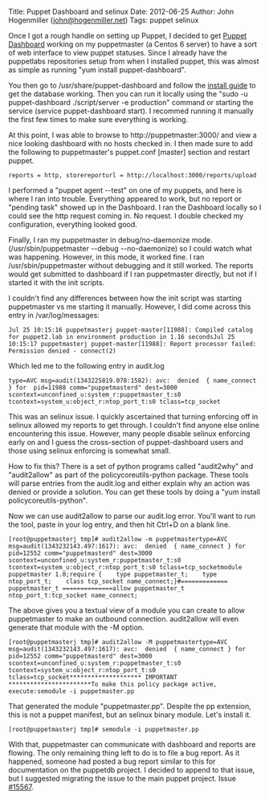 Title: Puppet Dashboard and selinux
Date: 2012-06-25
Author: John Hogenmiller (john@hogenmiller.net)
Tags: puppet selinux

Once I got a rough handle on setting up Puppet, I decided to get [Puppet
Dashboard][] working on my puppetmaster (a Centos 6 server) to have a
sort of web interface to view puppet statuses. Since I already have the
puppetlabs repositories setup from when I installed puppet, this was
almost as simple as running "yum install puppet-dashboard".

You then go to /usr/share/puppet-dashboard and follow the [install
guide][] to get the database working. Then you can run it locally using
the "sudo -u puppet-dashboard ./script/server -e production" command or
starting the service (service puppet-dashboard start). I recommed
running it manually the first few times to make sure everything is
working.

At this point, I was able to browse to http://puppetmaster:3000/ and
view a nice looking dashboard with no hosts checked in. I then made sure
to add the following to puppetmaster's puppet.conf [master] section and
restart puppet.

~~~~ {.prettyprint .linenums}
reports = http, storereporturl = http://localhost:3000/reports/upload
~~~~

I performed a "puppet agent --test" on one of my puppets, and here is
where I ran into trouble. Everything appeared to work, but no report or
"pending task" showed up in the Dashboard. I ran the Dashboard locally
so I could see the http request coming in. No request. I double checked
my configuration, everything looked good.

Finally, I ran my puppetmaster in debug/no-daemonize mode.
(/usr/sbin/puppetmaster --debug --no-daemonize) so I could watch what
was happening. However, in this mode, it worked fine. I ran
/usr/sbin/puppetmaster without debugging and it still worked. The
reports would get submitted to dashboard if I ran puppetmaster directly,
but not if I started it with the init scripts.

I couldn't find any differences between how the init script was starting
puppetmaster vs me starting it manually. However, I did come across this
entry in /var/log/messages:

~~~~ {.prettyprint .linenums}
Jul 25 10:15:16 puppetmasterj puppet-master[11988]: Compiled catalog for puppet2.lab in environment production in 1.16 secondsJul 25 10:15:17 puppetmasterj puppet-master[11988]: Report processor failed: Permission denied - connect(2)
~~~~

Which led me to the following entry in audit.log

~~~~ {.prettyprint .linenums}
type=AVC msg=audit(1343225819.078:1582): avc:  denied  { name_connect } for  pid=11988 comm="puppetmasterd" dest=3000 scontext=unconfined_u:system_r:puppetmaster_t:s0 tcontext=system_u:object_r:ntop_port_t:s0 tclass=tcp_socket
~~~~

This was an selinux issue. I quickly ascertained that turning enforcing
off in selinux allowed my reports to get through. I couldn't find anyone
else online encountering this issue. However, many people disable
selinux enforcing early on and I guess the cross-section of
puppet-dashboard users and those using selinux enforcing is somewhat
small.

How to fix this? There is a set of python programs called "audit2why"
and "audit2allow" as part of the policycoreutils-python package. These
tools will parse entries from the audit.log and either explain why an
action was denied or provide a solution. You can get these tools by
doing a "yum install policycoreutils-python".

Now we can use audit2allow to parse our audit.log error. You'll want to
run the tool, paste in your log entry, and then hit Ctrl+D on a blank
line.

~~~~ {.prettyprint .linenums}
[root@puppetmasterj tmp]# audit2allow -m puppetmastertype=AVC msg=audit(1343232143.497:1617): avc:  denied  { name_connect } for  pid=12552 comm="puppetmasterd" dest=3000 scontext=unconfined_u:system_r:puppetmaster_t:s0 tcontext=system_u:object_r:ntop_port_t:s0 tclass=tcp_socketmodule puppetmaster 1.0;require {    type puppetmaster_t;    type ntop_port_t;    class tcp_socket name_connect;}#============= puppetmaster_t ==============allow puppetmaster_t ntop_port_t:tcp_socket name_connect;
~~~~

The above gives you a textual view of a module you can create to allow
puppetmaster to make an outbound connection. audit2allow will even
generate that module with the -M option.

~~~~ {.prettyprint .linenums}
[root@puppetmasterj tmp]# audit2allow -M puppetmastertype=AVC msg=audit(1343232143.497:1617): avc:  denied  { name_connect } for  pid=12552 comm="puppetmasterd" dest=3000 scontext=unconfined_u:system_r:puppetmaster_t:s0 tcontext=system_u:object_r:ntop_port_t:s0 tclass=tcp_socket******************** IMPORTANT ***********************To make this policy package active, execute:semodule -i puppetmaster.pp
~~~~

That generated the module "puppetmaster.pp". Despite the pp extension,
this is not a puppet manifest, but an selinux binary module. Let's
install it.

~~~~ {.prettyprint .linenums}
[root@puppetmasterj tmp]# semodule -i puppetmaster.pp
~~~~

With that, puppetmaster can communicate with dashboard and reports are
flowing. The only remaining thing left to do is to file a bug report. As
it happened, someone had posted a bug report similar to this for
documentation on the puppetdb project. I decided to append to that
issue, but I suggested migrating the issue to the main puppet project.
Issue [\#15567][].

  [Puppet Dashboard]: http://projects.puppetlabs.com/projects/dashboard
    "Puppet Dashboard"
  [install guide]: http://docs.puppetlabs.com/dashboard/manual/1.2/bootstrapping.html
    "Puppet Install Guide"
  [\#15567]: http://projects.puppetlabs.com/issues/15567
    "Issue 15567 selinux"
